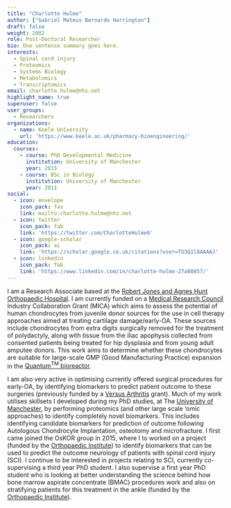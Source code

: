 ```yaml
---
title: "Charlotte Hulme"
author: ["Gabriel Mateus Bernardo Harrington"]
draft: false
weight: 2002
role: Post-Doctoral Researcher
bio: One sentence summary goes here.
interests:
  - Spinal cord injury
  - Proteomics
  - Systems Biology
  - Metabolomics
  - Transcriptomics
email: charlotte.hulme@nhs.net
highlight_name: true
superuser: false
user_groups:
  - Researchers
organizations:
  - name: Keele University
    url: 'https://www.keele.ac.uk/pharmacy-bioengineering/'
education:
  courses:
    - course: PhD Developmental Medicine
      institution: University of Manchester 
      year: 2015
    - course: BSc in Biology 
      institution: University of Manchester
      year: 2011
social:
  - icon: envelope
    icon_pack: fas
    link: mailto:charlotte.hulme@nhs.net
  - icon: twitter
    icon_pack: fab
    link: 'https://twitter.com/CharlotteHulme6'
  - icon: google-scholar
    icon_pack: ai
    link: 'https://scholar.google.co.uk/citations?user=TU3Q1l8AAAAJ'
  - icon: linkedin
    icon_pack: fab
    link: 'https://www.linkedin.com/in/charlotte-hulme-27a08857/'
---
```


I am a Research Associate based at the [Robert Jones and Agnes Hunt Orthopaedic Hospital](https://www.rjah.nhs.uk/).
I am currently funded on a [Medical Research Council](https://mrc.ukri.org/) Industry Collaboration Grant (MICA) which aims to assess the potential of human chondrocytes from juvenile donor sources for the use in cell therapy approaches aimed at treating cartilage damage/early-OA.
These sources include chondrocytes from extra digits surgically removed for the treatment of polydactyly, along with tissue from the iliac apophysis collected from consented patients being treated for hip dysplasia and from young adult amputee donors.
This work aims to determine whether these chondrocytes are suitable for large-scale GMP (Good Manufacturing Practice) expansion in the [Quantum<sup>TM</sup> bioreactor](https://www.terumobct.com/quantum).

I am also very active in optimising currently offered surgical procedures for early-OA, by identifying biomarkers to predict patient outcome to these surgeries (previously funded by a [Versus Arthritis](https://www.versusarthritis.org/) grant).
Much of my work utilises skillsets I developed during my PhD studies, at The [University of Manchester](https://www.manchester.ac.uk/), by performing proteomics (and other large scale ‘omic approaches) to identify completely novel biomarkers.
This includes identifying candidate biomarkers for prediction of outcome following Autologous Chondrocyte Implantation, osteotomy and microfracture.
I first came joined the OsKOR group in 2015, where I to worked on a project (funded by the [Orthopaedic Institute](https://www.orthopaedic-institute.org/)) to identify biomarkers that can be used to predict the outcome neurology of patients with spinal cord injury (SCI).
I continue to be interested in projects relating to SCI, currently co-supervising a third year PhD student.
I also supervise a first year PhD student who is looking at better understanding the science behind how bone marrow aspirate concentrate (BMAC) procedures work and also on stratifying patients for this treatment in the ankle (funded by the [Orthopaedic Institute](https://www.orthopaedic-institute.org/)).
